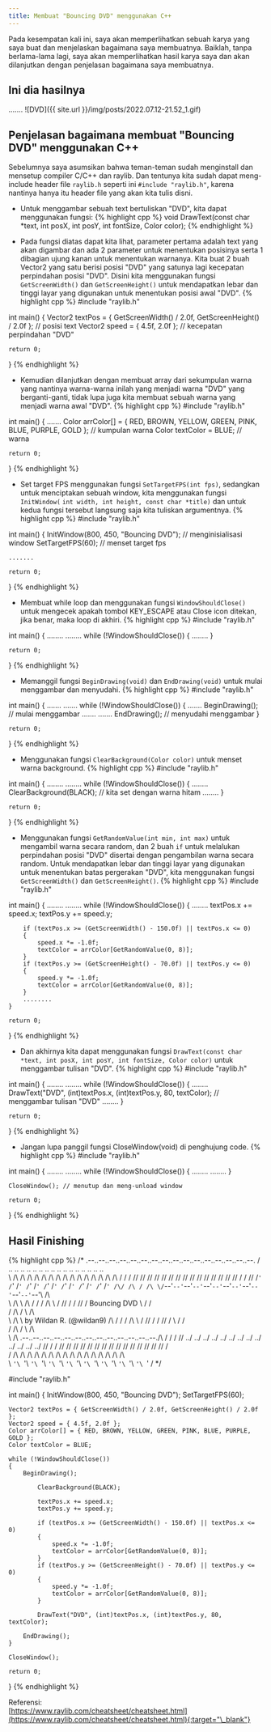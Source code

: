 ```yaml
---
title: Membuat "Bouncing DVD" menggunakan C++
---
```


Pada kesempatan kali ini, saya akan memperlihatkan sebuah karya yang saya buat dan menjelaskan bagaimana saya membuatnya. <!--more-->Baiklah, tanpa berlama-lama lagi, saya akan memperlihatkan hasil karya saya dan akan dilanjutkan dengan penjelasan bagaimana saya membuatnya.

## Ini dia hasilnya

.......
![DVD]({{ site.url }}/img/posts/2022.07.12-21.52_1.gif)

## Penjelasan bagaimana membuat "Bouncing DVD" menggunakan C++

Sebelumnya saya asumsikan bahwa teman-teman sudah menginstall dan mensetup compiler C/C++ dan raylib. Dan tentunya kita sudah dapat meng-include header file `raylib.h` seperti ini `#include "raylib.h"`, karena nantinya hanya itu header file yang akan kita tulis disni.

* Untuk menggambar sebuah text bertuliskan "DVD", kita dapat menggunakan fungsi:
{% highlight cpp %}
 void DrawText(const char *text, int posX, int posY, int fontSize, Color color);
{% endhighlight %} 

* Pada fungsi diatas dapat kita lihat, parameter pertama adalah text yang akan digambar dan ada 2 parameter untuk menentukan posisinya serta 1 dibagian ujung kanan untuk menentukan warnanya. Kita buat 2 buah Vector2 yang satu berisi posisi "DVD" yang satunya lagi kecepatan perpindahan posisi "DVD". Disini kita menggunakan fungsi `GetScreenWidth()` dan `GetScreenHeight()` untuk mendapatkan lebar dan tinggi layar yang digunakan untuk menentukan posisi awal "DVD".
{% highlight cpp %}
#include "raylib.h"

int main()
{
    Vector2 textPos = { GetScreenWidth() / 2.0f, GetScreenHeight() / 2.0f }; // posisi text
    Vector2 speed = { 4.5f, 2.0f }; // kecepatan perpindahan "DVD"

    return 0;
}
{% endhighlight %}

* Kemudian dilanjutkan dengan membuat array dari sekumpulan warna yang nantinya warna-warna inilah yang menjadi warna "DVD" yang berganti-ganti, tidak lupa juga kita membuat sebuah warna yang menjadi warna awal "DVD".
{% highlight cpp %}
#include "raylib.h"

int main()
{
    .......
    Color arrColor[] = { RED, BROWN, YELLOW, GREEN, PINK, BLUE, PURPLE, GOLD }; // kumpulan warna
    Color textColor = BLUE; // warna

    return 0;
}
{% endhighlight %}

* Set target FPS menggunakan fungsi `SetTargetFPS(int fps)`, sedangkan untuk menciptakan sebuah window, kita menggunakan fungsi `InitWindow(` `int width, int height, const char *title)` dan untuk kedua fungsi tersebut langsung saja kita tuliskan argumentnya.
{% highlight cpp %}
#include "raylib.h"

int main()
{
    InitWindow(800, 450, "Bouncing DVD"); // menginisialisasi window
    SetTargetFPS(60); // menset target fps

    .......

    return 0;
}
{% endhighlight %}

* Membuat while loop dan menggunakan fungsi `WindowShouldClose()` untuk mengecek apakah tombol KEY_ESCAPE atau Close icon ditekan, jika benar, maka loop di akhiri.
{% highlight cpp %}
#include "raylib.h"

int main()
{
    ........
    ........
    while (!WindowShouldClose())
    {
        ........
    }

    return 0;
}
{% endhighlight %}

* Memanggil fungsi `BeginDrawing(void)` dan `EndDrawing(void)` untuk mulai menggambar dan menyudahi.
{% highlight cpp %}
#include "raylib.h"

int main()
{
    .......
    .......
    while (!WindowShouldClose())
    {
        .......
        BeginDrawing(); // mulai menggambar
        .......
        .......
        EndDrawing(); // menyudahi menggambar
    }

    return 0;
}
{% endhighlight %}

* Menggunakan fungsi `ClearBackground(Color color)` untuk menset warna background.
{% highlight cpp %}
#include "raylib.h"

int main()
{
    ........
    ........
    while (!WindowShouldClose())
    {
        ........
        ClearBackground(BLACK); // kita set dengan warna hitam
        ........
    }

    return 0;
}
{% endhighlight %}

* Menggunakan fungsi `GetRandomValue(int min, int max)` untuk mengambil warna secara random, dan 2 buah `if` untuk melalukan perpindahan posisi "DVD" disertai dengan pengambilan warna secara random. Untuk mendapatkan lebar dan tinggi layar yang digunakan untuk menentukan batas pergerakan "DVD", kita menggunakan fungsi `GetScreenWidth()` dan `GetScreenHeight()`.
{% highlight cpp %}
#include "raylib.h"

int main()
{
    ........
    ........
    while (!WindowShouldClose())
    {
        ........
        textPos.x += speed.x;
        textPos.y += speed.y;

        if (textPos.x >= (GetScreenWidth() - 150.0f) || textPos.x <= 0)
        {
            speed.x *= -1.0f;
            textColor = arrColor[GetRandomValue(0, 8)];
        }
        if (textPos.y >= (GetScreenHeight() - 70.0f) || textPos.y <= 0)
        {
            speed.y *= -1.0f;
            textColor = arrColor[GetRandomValue(0, 8)];
        }
        ........
    }

    return 0;
}
{% endhighlight %}

* Dan akhirnya kita dapat menggunakan fungsi `DrawText(const char *text, int posX, int posY, int fontSize, Color color)` untuk menggambar tulisan "DVD".
{% highlight cpp %}
#include "raylib.h"

int main()
{
    ........
    ........
    while (!WindowShouldClose())
    {
        ........
        DrawText("DVD", (int)textPos.x, (int)textPos.y, 80, textColor); // menggambar tulisan "DVD"
        ........
    }

    return 0;
}
{% endhighlight %}

* Jangan lupa panggil fungsi CloseWindow(void) di penghujung code.
{% highlight cpp %}
#include "raylib.h"

int main()
{
    ........
    ........
    while (!WindowShouldClose())
    {
        ........
        ........
    }

    CloseWindow(); // menutup dan meng-unload window

    return 0;
}
{% endhighlight %}

## Hasil Finishing
{% highlight cpp %}
/*
 .--..--..--..--..--..--..--..--..--..--..--..--..--..--..--..--.
/ .. \.. \.. \.. \.. \.. \.. \.. \.. \.. \.. \.. \.. \.. \.. \.. \
\ \/\ \/\ \/\ \/\ \/\ \/\ \/\ \/\ \/\ \/\ \/\ \/\ \/\ \/\ \/\ \/ /
 \/ /\/ /\/ /\/ /\/ /\/ /\/ /\/ /\/ /\/ /\/ /\/ /\/ /\/ /\/ /\/ /
 / /\/ /`' /`' /`' /`' /`' /`' /`' /`' /`' /`' /`' /`' /`' /\/ /\
/ /\ \/`--'`--'`--'`--'`--'`--'`--'`--'`--'`--'`--'`--'`--'\ \/\ \
\ \/\ \                                                    /\ \/ /
 \/ /\ \                                                  / /\/ /
 / /\/ /           Bouncing DVD                           \ \/ /\
/ /\ \/                                                    \ \/\ \
\ \/\ \                  by Wildan R. (@wildan9)           /\ \/ /
 \/ /\ \                                                  / /\/ /
 / /\/ /                                                  \ \/ /\
/ /\ \/                                                    \ \/\ \
\ \/\ \.--..--..--..--..--..--..--..--..--..--..--..--..--./\ \/ /
 \/ /\/ ../ ../ ../ ../ ../ ../ ../ ../ ../ ../ ../ ../ ../ /\/ /
 / /\/ /\/ /\/ /\/ /\/ /\/ /\/ /\/ /\/ /\/ /\/ /\/ /\/ /\/ /\/ /\
/ /\ \/\ \/\ \/\ \/\ \/\ \/\ \/\ \/\ \/\ \/\ \/\ \/\ \/\ \/\ \/\ \
\ `'\ `'\ `'\ `'\ `'\ `'\ `'\ `'\ `'\ `'\ `'\ `'\ `'\ `'\ `'\ `' /
*/

#include "raylib.h"

int main()
{
    InitWindow(800, 450, "Bouncing DVD");
    SetTargetFPS(60);

    Vector2 textPos = { GetScreenWidth() / 2.0f, GetScreenHeight() / 2.0f };
    Vector2 speed = { 4.5f, 2.0f };
    Color arrColor[] = { RED, BROWN, YELLOW, GREEN, PINK, BLUE, PURPLE, GOLD };
    Color textColor = BLUE;

    while (!WindowShouldClose())
    {
        BeginDrawing();

            ClearBackground(BLACK);

            textPos.x += speed.x;
            textPos.y += speed.y;

            if (textPos.x >= (GetScreenWidth() - 150.0f) || textPos.x <= 0)
            {
                speed.x *= -1.0f;
                textColor = arrColor[GetRandomValue(0, 8)];
            }
            if (textPos.y >= (GetScreenHeight() - 70.0f) || textPos.y <= 0)
            {
                speed.y *= -1.0f;
                textColor = arrColor[GetRandomValue(0, 8)];
            }

            DrawText("DVD", (int)textPos.x, (int)textPos.y, 80, textColor);

        EndDrawing();
    }

    CloseWindow();

    return 0;
}
{% endhighlight %}

Referensi:<br>
[https://www.raylib.com/cheatsheet/cheatsheet.html](https://www.raylib.com/cheatsheet/cheatsheet.html){:target="\_blank"}

